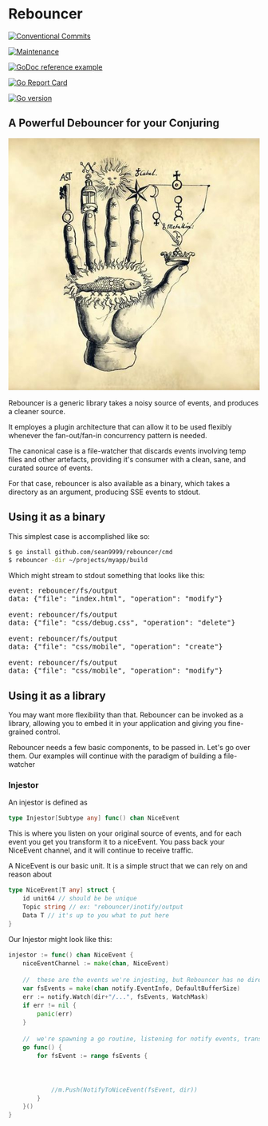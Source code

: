 # Rebouncer

[![Conventional Commits](https://img.shields.io/badge/Conventional%20Commits-1.0.0-%23FE5196?logo=conventionalcommits&logoColor=white)](https://conventionalcommits.org)

[![Maintenance](https://img.shields.io/badge/Maintained%3F-yes-green.svg)](https://github.com/sean9999/rebouncer/graphs/commit-activity)

[![GoDoc reference example](https://img.shields.io/badge/godoc-reference-blue.svg)](https://godoc.org/sean9999/go/rebouncer)

[![Go Report Card](https://goreportcard.com/badge/github.com/sean9999/rebouncer)](https://goreportcard.com/report/github.com/sean9999/rebouncer)

[![Go version](https://img.shields.io/github/go-mod/go-version/sean9999/rebouncer.svg)](https://github.com/sean9999/rebouncer)

## A Powerful Debouncer for your Conjuring

![Hand of Fish](/docs/hand.jpg)

Rebouncer is a generic library takes a noisy source of events, and produces a cleaner source.

It employes a plugin architecture that can allow it to be used flexibly whenever the fan-out/fan-in concurrency pattern is needed.

The canonical case is a file-watcher that discards events involving temp files and other artefacts, providing it's consumer with a clean, sane, and curated source of events. 

For that case, rebouncer is also available as a binary, which takes a directory as an argument, producing SSE events to stdout.

## Using it as a binary

This simplest case is accomplished like so:

```sh
$ go install github.com/sean9999/rebouncer/cmd
$ rebouncer -dir ~/projects/myapp/build
```

Which might stream to stdout something that looks like this:

<pre>
<samp>event: rebouncer/fs/output
data: {"file": "index.html", "operation": "modify"}

event: rebouncer/fs/output
data: {"file": "css/debug.css", "operation": "delete"}

event: rebouncer/fs/output
data: {"file": "css/mobile", "operation": "create"}

event: rebouncer/fs/output
data: {"file": "css/mobile", "operation": "modify"}</samp>
</pre>

## Using it as a library

You may want more flexibility than that. Rebouncer can be invoked as a library, allowing you to embed it in your application and giving you fine-grained control.

Rebouncer needs a few basic components, to be passed in. Let's go over them. Our examples will continue with the paradigm of building a file-watcher

### Injestor

An injestor is defined as

```go
type Injestor[Subtype any] func() chan NiceEvent
```

This is where you listen on your original source of events, and for each event you get you transform it to a niceEvent. You pass back your NiceEvent channel, and it will continue to receive traffic.

A NiceEvent is our basic unit. It is a simple struct that we can rely on and reason about

```go
type NiceEvent[T any] struct {
    id unit64 // should be be unique
    Topic string // ex: "rebouncer/inotify/output
    Data T // it's up to you what to put here
}
```

Our Injestor might look like this:

```go
injestor := func() chan NiceEvent {
    niceEventChannel := make(chan, NiceEvent)
	
    //  these are the events we're injesting, but Rebouncer has no direct access to
    var fsEvents = make(chan notify.EventInfo, DefaultBufferSize)
	err := notify.Watch(dir+"/...", fsEvents, WatchMask)
	if err != nil {
		panic(err)
	}

    //  we're spawning a go routine, listening for notify events, transformatin them to NiceEvents, and pushing them to a channel which we return
	go func() {
		for fsEvent := range fsEvents {



			//m.Push(NotifyToNiceEvent(fsEvent, dir))
		}
	}() 
}
```